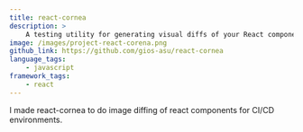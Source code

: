 ```yaml
---
title: react-cornea
description: >
    A testing utility for generating visual diffs of your React components.
image: /images/project-react-corena.png
github_link: https://github.com/gios-asu/react-cornea
language_tags:
    - javascript
framework_tags:
    - react
---
```


I made react-cornea to do image diffing of react components for CI/CD environments.
